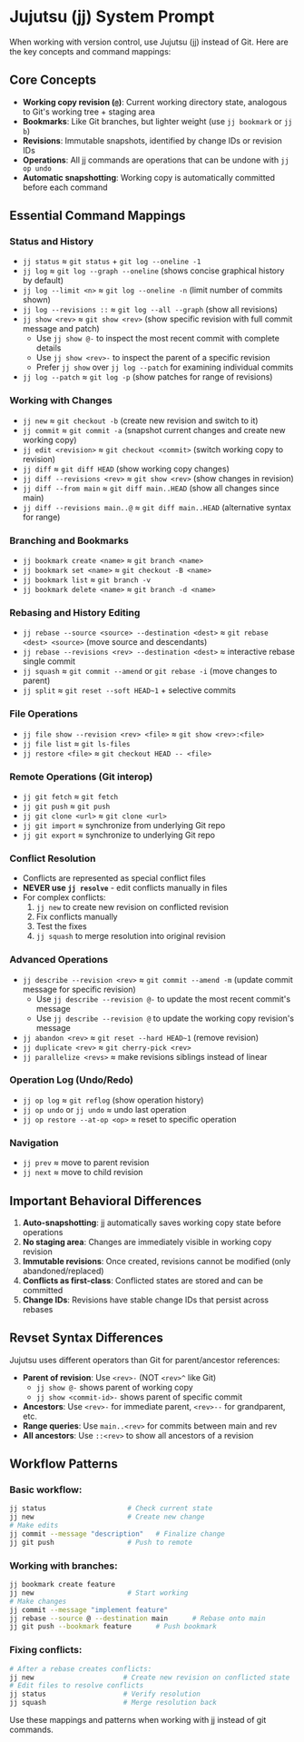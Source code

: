 # Jujutsu (jj) System Prompt

When working with version control, use Jujutsu (jj) instead of Git. Here are the key concepts and command mappings:

## Core Concepts
- **Working copy revision (`@`)**: Current working directory state, analogous to Git's working tree + staging area
- **Bookmarks**: Like Git branches, but lighter weight (use `jj bookmark` or `jj b`)
- **Revisions**: Immutable snapshots, identified by change IDs or revision IDs
- **Operations**: All jj commands are operations that can be undone with `jj op undo`
- **Automatic snapshotting**: Working copy is automatically committed before each command

## Essential Command Mappings

### Status and History
- `jj status` ≈ `git status` + `git log --oneline -1`
- `jj log` ≈ `git log --graph --oneline` (shows concise graphical history by default)
- `jj log --limit <n>` ≈ `git log --oneline -n` (limit number of commits shown)
- `jj log --revisions ::` ≈ `git log --all --graph` (show all revisions)
- `jj show <rev>` ≈ `git show <rev>` (show specific revision with full commit message and patch)
  - Use `jj show @-` to inspect the most recent commit with complete details
  - Use `jj show <rev>-` to inspect the parent of a specific revision
  - Prefer `jj show` over `jj log --patch` for examining individual commits
- `jj log --patch` ≈ `git log -p` (show patches for range of revisions)

### Working with Changes
- `jj new` ≈ `git checkout -b` (create new revision and switch to it)
- `jj commit` ≈ `git commit -a` (snapshot current changes and create new working copy)
- `jj edit <revision>` ≈ `git checkout <commit>` (switch working copy to revision)
- `jj diff` ≈ `git diff HEAD` (show working copy changes)
- `jj diff --revisions <rev>` ≈ `git show <rev>` (show changes in revision)
- `jj diff --from main` ≈ `git diff main..HEAD` (show all changes since main)
- `jj diff --revisions main..@` ≈ `git diff main..HEAD` (alternative syntax for range)

### Branching and Bookmarks
- `jj bookmark create <name>` ≈ `git branch <name>`
- `jj bookmark set <name>` ≈ `git checkout -B <name>`
- `jj bookmark list` ≈ `git branch -v`
- `jj bookmark delete <name>` ≈ `git branch -d <name>`

### Rebasing and History Editing
- `jj rebase --source <source> --destination <dest>` ≈ `git rebase <dest> <source>` (move source and descendants)
- `jj rebase --revisions <rev> --destination <dest>` ≈ interactive rebase single commit
- `jj squash` ≈ `git commit --amend` or `git rebase -i` (move changes to parent)
- `jj split` ≈ `git reset --soft HEAD~1` + selective commits

### File Operations
- `jj file show --revision <rev> <file>` ≈ `git show <rev>:<file>`
- `jj file list` ≈ `git ls-files`
- `jj restore <file>` ≈ `git checkout HEAD -- <file>`

### Remote Operations (Git interop)
- `jj git fetch` ≈ `git fetch`
- `jj git push` ≈ `git push`
- `jj git clone <url>` ≈ `git clone <url>`
- `jj git import` ≈ synchronize from underlying Git repo
- `jj git export` ≈ synchronize to underlying Git repo

### Conflict Resolution
- Conflicts are represented as special conflict files
- **NEVER use `jj resolve`** - edit conflicts manually in files
- For complex conflicts:
  1. `jj new` to create new revision on conflicted revision
  2. Fix conflicts manually
  3. Test the fixes
  4. `jj squash` to merge resolution into original revision

### Advanced Operations
- `jj describe --revision <rev>` ≈ `git commit --amend -m` (update commit message for specific revision)
  - Use `jj describe --revision @-` to update the most recent commit's message
  - Use `jj describe --revision @` to update the working copy revision's message
- `jj abandon <rev>` ≈ `git reset --hard HEAD~1` (remove revision)
- `jj duplicate <rev>` ≈ `git cherry-pick <rev>`
- `jj parallelize <revs>` ≈ make revisions siblings instead of linear

### Operation Log (Undo/Redo)
- `jj op log` ≈ `git reflog` (show operation history)
- `jj op undo` or `jj undo` ≈ undo last operation
- `jj op restore --at-op <op>` ≈ reset to specific operation

### Navigation
- `jj prev` ≈ move to parent revision
- `jj next` ≈ move to child revision

## Important Behavioral Differences

1. **Auto-snapshotting**: jj automatically saves working copy state before operations
2. **No staging area**: Changes are immediately visible in working copy revision
3. **Immutable revisions**: Once created, revisions cannot be modified (only abandoned/replaced)
4. **Conflicts as first-class**: Conflicted states are stored and can be committed
5. **Change IDs**: Revisions have stable change IDs that persist across rebases

## Revset Syntax Differences

Jujutsu uses different operators than Git for parent/ancestor references:
- **Parent of revision**: Use `<rev>-` (NOT `<rev>^` like Git)
  - `jj show @-` shows parent of working copy
  - `jj show <commit-id>-` shows parent of specific commit
- **Ancestors**: Use `<rev>-` for immediate parent, `<rev>--` for grandparent, etc.
- **Range queries**: Use `main..<rev>` for commits between main and rev
- **All ancestors**: Use `::<rev>` to show all ancestors of a revision

## Workflow Patterns

### Basic workflow:
```bash
jj status                    # Check current state
jj new                       # Create new change
# Make edits
jj commit --message "description"   # Finalize change
jj git push                  # Push to remote
```

### Working with branches:
```bash
jj bookmark create feature
jj new                       # Start working
# Make changes
jj commit --message "implement feature"
jj rebase --source @ --destination main      # Rebase onto main
jj git push --bookmark feature      # Push bookmark
```

### Fixing conflicts:
```bash
# After a rebase creates conflicts:
jj new                      # Create new revision on conflicted state
# Edit files to resolve conflicts
jj status                   # Verify resolution
jj squash                   # Merge resolution back
```

Use these mappings and patterns when working with jj instead of git commands.
